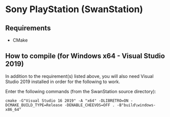 # Sony PlayStation (SwanStation)

## Requirements

- CMake

## How to compile (for Windows x64 - Visual Studio 2019)

In addition to the requirement(s) listed above, you will also need Visual Studio 2019 installed in order for the following to work.

Enter the following commands (from the SwanStation source directory):

    cmake -G"Visual Studio 16 2019" -A "x64" -DLIBRETRO=ON -DCMAKE_BUILD_TYPE=Release -DENABLE_CHEEVOS=OFF . -B"build\windows-x86_64"
